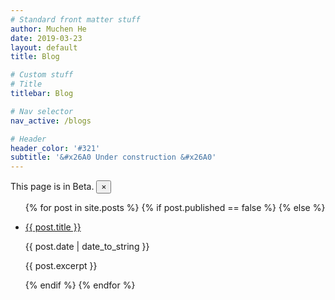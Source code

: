 ```yaml
---
# Standard front matter stuff
author: Muchen He
date: 2019-03-23
layout: default
title: Blog

# Custom stuff
# Title
titlebar: Blog

# Nav selector
nav_active: /blogs

# Header
header_color: '#321'
subtitle: '&#x26A0 Under construction &#x26A0'
---
```


<div class="alert alert-info alert-dismissible fade show" role="alert">
    This page is in Beta.
    <button type="button" class="close" data-dismiss="alert" aria-label="Close">
        <span aria-hidden="true">&times;</span>
    </button>
</div>

<ul>
  {% for post in site.posts %}
    {% if post.published == false %}
    {% else %}
    <li>
      <p><a href="{{ post.url }}">{{ post.title }}</a></p>
      <p>{{ post.date | date_to_string }}</p>
      <p>{{ post.excerpt }}</p>
    </li>
    {% endif %}
  {% endfor %}
</ul>